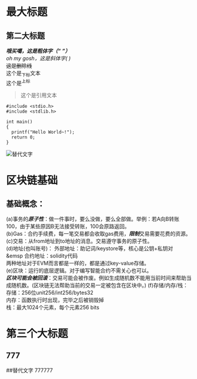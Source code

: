# 最大标题  
## 第二大标题  
***哦买噶，这是粗体字（“*** ***”）***  
_oh my gosh，这是斜体字(_  _)_  
~~这是删除线~~  
这个是<sub>下标</sub>文本  
这个是<sup>上标</sup>  
>这个是引用文本  

```
#include <stdio.h>
#include <stdlib.h>

int main()
{
  printf("Hello World~!");
  return 0;
}
```
![替代文字](https://myoctocat.com/assets/images/base-octocat.svg)


# 区块链基础  

## 基础概念：  
(a)事务的***原子性***：做一件事时，要么没做，要么全部做。举例：若A向B转账100，由于某些原因B无法接受转账，100会原路返回。  
(b)Gas：合约手续费，每一笔交易都会收取gas费用，***限制***交易需要花费的资源。  
(c)交易：从from地址到to地址的消息。交易遵守事务的原子性。  
(d)地址(也叫账号)：  外部地址：助记词/keystore等，核心是公钥+私钥对  
&emsp 合约地址：solidity代码    
                    两种地址对于EVM而言都是一样的，都是通过key-value存储。    
(e)区块：运行的底层逻辑。对于编写智能合约不需关心也可以。  
      ***区块可能会被回滚***：交易可能会被作废。例如生成随机数不能用当前时间来帮助当成随机数。(区块链无法帮助当前的交易一定被包含在区块中。)
(f)存储/内存/栈：  
    存储：256位unit256/int256/bytes32    
    内存：函数执行时出现，完毕之后被销毁掉  
    栈：最大1024个元素，每个元素256 bits    
# 第三个大标题  
## 777  
##替代文字 777777  
